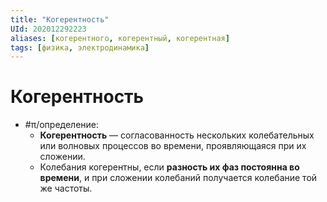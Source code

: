 ```yaml
---
title: "Когерентность"
UId: 202012292223
aliases: [когерентного, когерентный, когерентная]
tags: [физика, электродинамика]
---
```


# Когерентность

- #π/определение:
	- **Когерентность** — согласованность нескольких колебательных или волновых процессов во времени, проявляющаяся при их сложении. 
	- Колебания когерентны, если **разность их фаз постоянна во времени**, и при сложении колебаний получается колебание той же частоты.